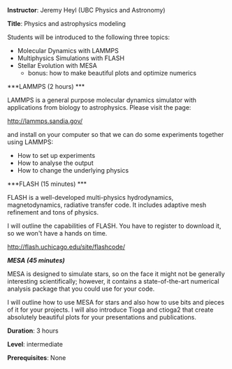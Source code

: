**Instructor**: Jeremy Heyl (UBC Physics and Astronomy)

**Title**: Physics and astrophysics modeling

Students will be introduced to the following three topics:

- Molecular Dynamics with LAMMPS
- Multiphysics Simulations with FLASH
- Stellar Evolution with MESA
  - bonus: how to make beautiful plots and optimize numerics

***LAMMPS (2 hours) ***

LAMMPS is a general purpose molecular dynamics simulator with applications from biology to astrophysics.  Please visit the page:

http://lammps.sandia.gov/

and install on your computer so that we can do some experiments together using LAMMPS:

- How to set up experiments
- How to analyse the output
- How to change the underlying physics

***FLASH (15 minutes) ***

FLASH is a well-developed multi-physics hydrodynamics, magnetodynamics, radiative transfer code.  It includes adaptive mesh refinement and tons of physics.

I will outline the capabilities of FLASH.  You have to register to download it, so we won't have a hands on time.

http://flash.uchicago.edu/site/flashcode/

***MESA (45 minutes)***

MESA is designed to simulate stars, so on the face it might not be generally interesting scientifically; however, it contains a state-of-the-art numerical analysis package that you could use for your code.

I will outline how to use MESA for stars and also how to use bits and pieces of it for your projects.   I will also introduce Tioga and ctioga2 that create absolutely beautiful plots for your presentations and publications.

**Duration**: 3 hours

**Level**: intermediate

**Prerequisites**: None
